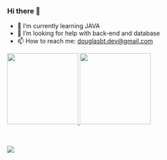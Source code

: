 ### Hi there 👋
 
- 🌱 I’m currently learning JAVA
- 🤔 I’m looking for help with back-end and database
- 📫 How to reach me: douglasbt.dev@gmail.com


<div>
  <a href="https://github.com/Dougxiii">
  <img height="165em" src="https://github-readme-stats.vercel.app/api?username=DougXIII&show_icons=true&theme=dark&include_all_commits=true&count_private=true"/>
  <img height="165em" src="https://github-readme-stats.vercel.app/api/top-langs/?username=DougXIII&layout=compact&langs_count=7&theme=dark"/>
</div>
  
  <div style="display: inline_block"><br>
  </div>
  
  ##
  
  <div> 
  <a href="https://www.linkedin.com/in/douglas-barcellos-b9b572161/" target="_blank"><img src="https://img.shields.io/badge/-LinkedIn-%230077B5?style=for-the-badge&logo=linkedin&logoColor=white" target="_blank"></a> 
</div>
